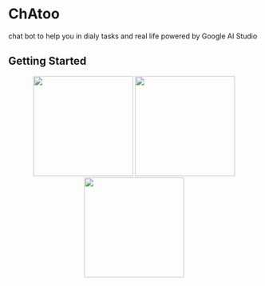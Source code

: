 # ChAtoo

chat bot to help you in dialy tasks and real life powered by Google AI Studio


## Getting Started

<p align="center">

 <img src="https://github.com/user-attachments/assets/4a48f0d1-6867-45d0-83b9-e14d8d97bbc1" width="200" />
 <img src="https://github.com/user-attachments/assets/9f4fa06e-6a80-4dd5-b53b-bcd173bcf1bc" width="200" />
 <img src="https://github.com/user-attachments/assets/31ecbcd7-c827-42d8-9132-ab669ccebc8e" width="200" />
</p>
